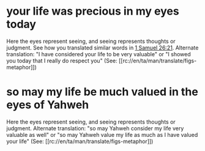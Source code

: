 # your life was precious in my eyes today

Here the eyes represent seeing, and seeing represents thoughts or judgment. See how you translated similar words in [1 Samuel 26:21](./21.md). Alternate translation: "I have considered your life to be very valuable" or "I showed you today that I really do respect you" (See: [[rc://en/ta/man/translate/figs-metaphor]])

# so may my life be much valued in the eyes of Yahweh

Here the eyes represent seeing, and seeing represents thoughts or judgment. Alternate translation: "so may Yahweh consider my life very valuable as well" or "so may Yahweh value my life as much as I have valued your life" (See: [[rc://en/ta/man/translate/figs-metaphor]])

